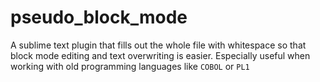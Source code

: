 pseudo_block_mode
=================

A sublime text plugin that fills out the whole file with whitespace so that block mode editing and text overwriting is easier.
Especially useful when working with old programming languages like `COBOL` or `PL1`